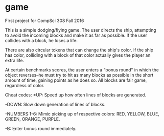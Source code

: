 game
====

First project for CompSci 308 Fall 2016

This is a simple dodging/flying game. The user directs the ship, attempting to avoid the incoming blocks and make it as far as possible. If the user collides with a block, he loses a life.

There are also circular tokens that can change the ship's color. If the ship has color, colliding with a block of that color actually gives the player an extra life.

At certain benchmarks scores, the user enters a "bonus round" in which the object reverses–he must try to hit as many blocks as possible in the short amount of time, gaining points as he does so. All blocks are fair game, regardless of color.

Cheat codes: 
*UP: Speed up how often lines of blocks are generated.

-DOWN: Slow down generation of lines of blocks.

-NUMBERS 1-6: Mimic picking up of respective colors: RED, YELLOW, BLUE, GREEN, ORANGE, PURPLE.

-B: Enter bonus round immediately.